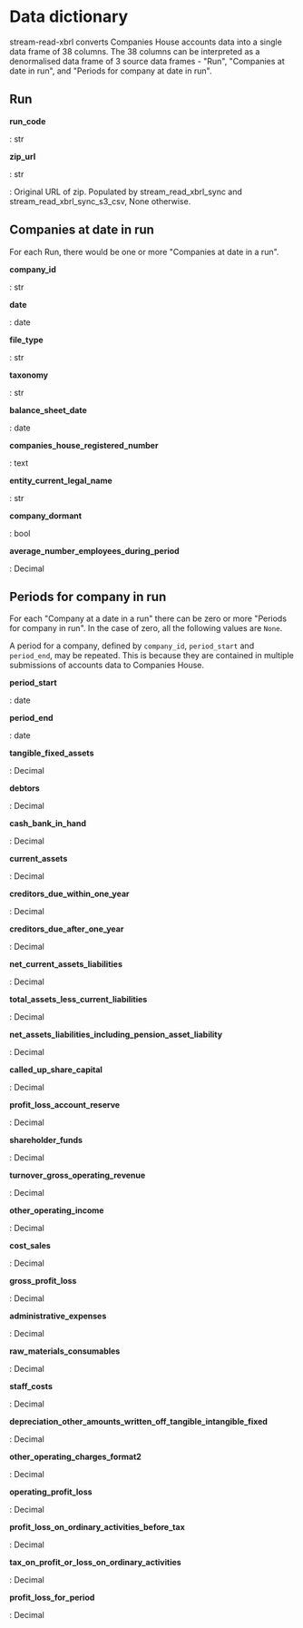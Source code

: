# Data dictionary

stream-read-xbrl converts Companies House accounts data into a single data frame of 38 columns. The 38 columns can be interpreted as a denormalised data frame of 3 source data frames - "Run", "Companies at date in run", and "Periods for company at date in run".


## Run

**run_code**

:   str

**zip_url**

:   str

:   Original URL of zip. Populated by stream_read_xbrl_sync and stream_read_xbrl_sync_s3_csv, None otherwise.


## Companies at date in run

For each Run, there would be one or more "Companies at date in a run".

**company_id**

:   str


**date**

:   date


**file_type**

:   str


**taxonomy**

:   str


**balance_sheet_date**

:   date


**companies_house_registered_number**

:   text


**entity_current_legal_name**

:   str


**company_dormant**

:   bool


**average_number_employees_during_period**

:   Decimal


## Periods for company in run

For each "Company at a date in a run" there can be zero or more "Periods for company in run". In the case of zero, all the following values are `None`.

A period for a company, defined by `company_id`, `period_start` and `period_end`, may be repeated. This is because they are contained in multiple submissions of accounts data to Companies House.

**period_start**

:   date


**period_end**

:   date


**tangible_fixed_assets**

:   Decimal


**debtors**

:   Decimal


**cash_bank_in_hand**

:   Decimal


**current_assets**

:   Decimal


**creditors_due_within_one_year**

:   Decimal


**creditors_due_after_one_year**

:   Decimal


**net_current_assets_liabilities**

:   Decimal


**total_assets_less_current_liabilities**

:   Decimal


**net_assets_liabilities_including_pension_asset_liability**

:   Decimal


**called_up_share_capital**

:   Decimal


**profit_loss_account_reserve**

:   Decimal


**shareholder_funds**

:   Decimal


**turnover_gross_operating_revenue**

:   Decimal


**other_operating_income**

:   Decimal


**cost_sales**

:   Decimal


**gross_profit_loss**

:   Decimal


**administrative_expenses**

:   Decimal


**raw_materials_consumables**

:   Decimal


**staff_costs**

:   Decimal


**depreciation_other_amounts_written_off_tangible_intangible_fixed**

:   Decimal


**other_operating_charges_format2**

:   Decimal


**operating_profit_loss**

:   Decimal


**profit_loss_on_ordinary_activities_before_tax**

:   Decimal


**tax_on_profit_or_loss_on_ordinary_activities**

:   Decimal


**profit_loss_for_period**

:   Decimal
